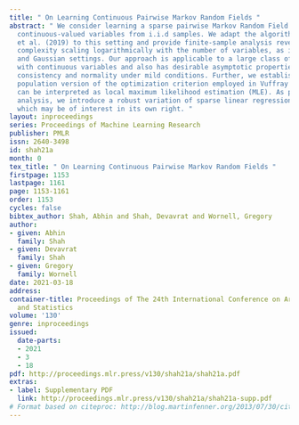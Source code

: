 ```yaml
---
title: " On Learning Continuous Pairwise Markov Random Fields "
abstract: " We consider learning a sparse pairwise Markov Random Field (MRF) with
  continuous-valued variables from i.i.d samples. We adapt the algorithm of Vuffray
  et al. (2019) to this setting and provide finite-sample analysis revealing sample
  complexity scaling logarithmically with the number of variables, as in the discrete
  and Gaussian settings. Our approach is applicable to a large class of pairwise MRFs
  with continuous variables and also has desirable asymptotic properties, including
  consistency and normality under mild conditions. Further, we establish that the
  population version of the optimization criterion employed in Vuffray et al. (2019)
  can be interpreted as local maximum likelihood estimation (MLE). As part of our
  analysis, we introduce a robust variation of sparse linear regression a‘ la Lasso,
  which may be of interest in its own right. "
layout: inproceedings
series: Proceedings of Machine Learning Research
publisher: PMLR
issn: 2640-3498
id: shah21a
month: 0
tex_title: " On Learning Continuous Pairwise Markov Random Fields "
firstpage: 1153
lastpage: 1161
page: 1153-1161
order: 1153
cycles: false
bibtex_author: Shah, Abhin and Shah, Devavrat and Wornell, Gregory
author:
- given: Abhin
  family: Shah
- given: Devavrat
  family: Shah
- given: Gregory
  family: Wornell
date: 2021-03-18
address:
container-title: Proceedings of The 24th International Conference on Artificial Intelligence
  and Statistics
volume: '130'
genre: inproceedings
issued:
  date-parts:
  - 2021
  - 3
  - 18
pdf: http://proceedings.mlr.press/v130/shah21a/shah21a.pdf
extras:
- label: Supplementary PDF
  link: http://proceedings.mlr.press/v130/shah21a/shah21a-supp.pdf
# Format based on citeproc: http://blog.martinfenner.org/2013/07/30/citeproc-yaml-for-bibliographies/
---
```

